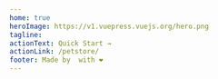 ```yaml
---
home: true
heroImage: https://v1.vuepress.vuejs.org/hero.png
tagline: 
actionText: Quick Start →
actionLink: /petstore/
footer: Made by  with ❤️
---
```

